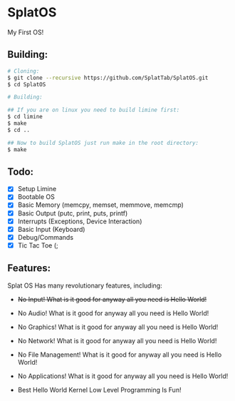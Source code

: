 # SplatOS
My First OS!


## Building:
```bash
# Cloning:
$ git clone --recursive https://github.com/SplatTab/SplatOS.git
$ cd SplatOS

# Building:

## If you are on linux you need to build limine first:
$ cd limine
$ make
$ cd ..

## Now to build SplatOS just run make in the root directory:
$ make
```

## Todo:
- [x] Setup Limine
- [x] Bootable OS
- [x] Basic Memory (memcpy, memset, memmove, memcmp)
- [x] Basic Output (putc, print, puts, printf)
- [x] Interrupts (Exceptions, Device Interaction)
- [x] Basic Input (Keyboard)
- [x] Debug/Commands
- [x] Tic Tac Toe (;

## Features:
Splat OS Has many revolutionary features, including:

+ ~~No Input! What is it good for anyway all you need is Hello World!~~

+ No Audio! What is it good for anyway all you need is Hello World!

+ No Graphics! What is it good for anyway all you need is Hello World!

+ No Network! What is it good for anyway all you need is Hello World!

+ No File Management! What is it good for anyway all you need is Hello World!

+ No Applications! What is it good for anyway all you need is Hello World!

+ Best Hello World Kernel Low Level Programming Is Fun!